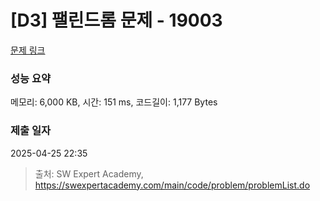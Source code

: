 # [D3] 팰린드롬 문제 - 19003 

[문제 링크](https://swexpertacademy.com/main/code/problem/problemDetail.do?contestProbId=AYtrCJQaDb4DFAR-) 

### 성능 요약

메모리: 6,000 KB, 시간: 151 ms, 코드길이: 1,177 Bytes

### 제출 일자

2025-04-25 22:35



> 출처: SW Expert Academy, https://swexpertacademy.com/main/code/problem/problemList.do
